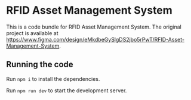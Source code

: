 
  # RFID Asset Management System

  This is a code bundle for RFID Asset Management System. The original project is available at https://www.figma.com/design/eMkdbeGySlgDS2jbo5rPwT/RFID-Asset-Management-System.

  ## Running the code

  Run `npm i` to install the dependencies.

  Run `npm run dev` to start the development server.
  